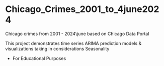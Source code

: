 # Chicago_Crimes_2001_to_4june2024
Chicago crimes from 2001 - 2024\june based on Chicago Data Portal

This project demonstrates time series ARIMA prediction models
& visualizations taking in considerations Seasonality

- For Educational Purposes
